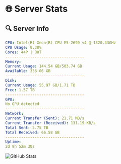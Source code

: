 # 🌐 Server Stats
## 🔍 Server Info
```yaml
CPU: Intel(R) Xeon(R) CPU E5-2699 v4 @ 1320.43GHz
CPU Usage: 0.30%
Cores: 44P | 88T
-----------------------------------
Memory:
Current Usage: 144.54 GB/503.74 GB
Available: 356.06 GB
-----------------------------------
Disk:
Current Usage: 55.97 GB/1.71 TB
Free: 1.57 TB
-----------------------------------
GPU:
No GPU detected
-----------------------------------
Network:
Current Transfer (Sent): 21.71 MB/s
Current Transfer (Received): 131.19 KB/s
Total Sent: 5.75 TB
Total Received: 66.58 GB
-----------------------------------
Uptime:
2d 9h 52m 30s
```
![GitHub Stats](https://img.shields.io/badge/Updated-2025-03-10_07:15:19-blue)